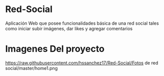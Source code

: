 # Red-Social
Aplicación Web que posee funcionalidades básica de una red social tales como iniciar subir imágenes, dar likes y agregar comentarios


# Imagenes Del proyecto

https://raw.githubusercontent.com/hssanchez17/Red-Social/Fotos de red social/master/home1.png

